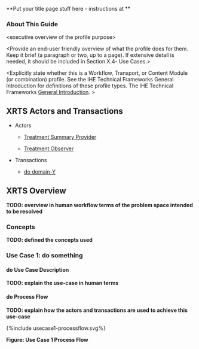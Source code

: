 
**Put your title page stuff here - instructions at **

### About This Guide

&lt;executive overview of the profile purpose&gt;

&lt;Provide an end-user friendly overview of what the profile does for
them. Keep it brief (a paragraph or two, up to a page). If extensive
detail is needed, it should be included in Section X.4- Use Cases.&gt;

&lt;Explicitly state whether this is a Workflow, Transport, or Content
Module (or combination) profile. See the IHE Technical Frameworks
General Introduction for definitions of these profile types. The IHE
Technical Frameworks [General Introduction](https://profiles.ihe.net/GeneralIntro/). &gt;

## XRTS Actors and Transactions

* Actors

  - [Treatment Summary Provider](2_actors_and_transactions.html#treatmentSummaryProvider)

  - [Treatment Observer](2_actors_and_transactions.html#treatmentObserver)

* Transactions

  - [do domain-Y](domain-Y.html)

## XRTS Overview
**TODO: overview in human workflow terms of the problem space intended to be resolved**

### Concepts
**TODO: defined the concepts used**

### Use Case 1: do something

#### do Use Case Description

**TODO: explain the use-case in human terms**

#### do Process Flow
**TODO: explain how the actors and transactions are used to achieve this use-case**

<div>
{%include usecase1-processflow.svg%}
</div>

<div style="clear: left"/>

**Figure: Use Case 1 Process Flow**

